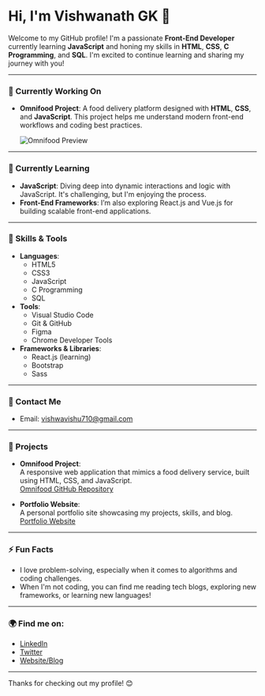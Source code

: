 # Hi, I'm Vishwanath GK 👋

Welcome to my GitHub profile! I'm a passionate **Front-End Developer** currently learning **JavaScript** and honing my skills in **HTML**, **CSS**, **C Programming**, and **SQL**. I'm excited to continue learning and sharing my journey with you!

---

### 🔭 Currently Working On
- **Omnifood Project**: A food delivery platform designed with **HTML**, **CSS**, and **JavaScript**. This project helps me understand modern front-end workflows and coding best practices.
  
  ![Omnifood Preview](https://via.placeholder.com/600x300.png?text=Omnifood+Project) <!-- Replace with actual image of the project -->

---

### 🌱 Currently Learning
- **JavaScript**: Diving deep into dynamic interactions and logic with JavaScript. It's challenging, but I'm enjoying the process.
- **Front-End Frameworks**: I’m also exploring React.js and Vue.js for building scalable front-end applications.
  
---

### 💼 Skills & Tools
- **Languages**:  
  - HTML5  
  - CSS3  
  - JavaScript  
  - C Programming  
  - SQL
- **Tools**:  
  - Visual Studio Code  
  - Git & GitHub  
  - Figma  
  - Chrome Developer Tools
- **Frameworks & Libraries**:  
  - React.js (learning)  
  - Bootstrap  
  - Sass

---

### 📩 Contact Me
- Email: [vishwavishu710@gmail.com](mailto:vishwavishu710@gmail.com)

---

### 📂 Projects

- **Omnifood Project**:  
  A responsive web application that mimics a food delivery service, built using HTML, CSS, and JavaScript.  
  [Omnifood GitHub Repository](#)

- **Portfolio Website**:  
  A personal portfolio site showcasing my projects, skills, and blog.  
  [Portfolio Website](#)

---

### ⚡ Fun Facts
- I love problem-solving, especially when it comes to algorithms and coding challenges.
- When I'm not coding, you can find me reading tech blogs, exploring new frameworks, or learning new languages!

---

### 🌍 Find me on:
- [LinkedIn](https://www.linkedin.com/in/vishwanath-gk)  
- [Twitter](https://twitter.com/vishwanath_gk)  
- [Website/Blog](#)

---

Thanks for checking out my profile! 😊

